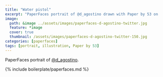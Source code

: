 ```yaml
---
title: "Water pistol"
excerpt: "PaperFaces portrait of @d_agostino drawn with Paper by 53 on an iPad."
image: 
  path: &image ../assets/images/paperfaces-d-agostino-twitter.jpg 
  feature: *image
  cover: true
  thumbnail: /assets/images/paperfaces-d-agostino-twitter-150.jpg
categories: [paperfaces]
tags: [portrait, illustration, Paper by 53]
---
```


PaperFaces portrait of [@d_agostino](https://twitter.com/d_agostino).

{% include boilerplate/paperfaces.md %}
